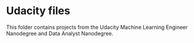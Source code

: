 # Udacity files
This folder contains projects from the Udacity Machine Learning Engineer Nanodegree and Data Analyst Nanodegree.
